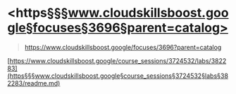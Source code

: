 
# <https§§§www.cloudskillsboost.google§focuses§3696§parent=catalog>
> <https://www.cloudskillsboost.google/focuses/3696?parent=catalog>

[https://www.cloudskillsboost.google/course_sessions/3724532/labs/382283](https§§§www.cloudskillsboost.google§course_sessions§3724532§labs§382283/readme.md)
